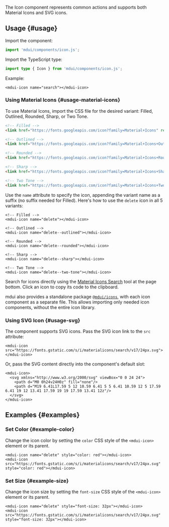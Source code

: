 The Icon component represents common actions and supports both Material Icons and SVG icons.

## Usage {#usage}

Import the component:

```js
import 'mdui/components/icon.js';
```

Import the TypeScript type:

```ts
import type { Icon } from 'mdui/components/icon.js';
```

Example:

```html,example
<mdui-icon name="search"></mdui-icon>
```

### Using Material Icons {#usage-material-icons}

To use Material Icons, import the CSS file for the desired variant: Filled, Outlined, Rounded, Sharp, or Two Tone.

```html
<!-- Filled -->
<link href="https://fonts.googleapis.com/icon?family=Material+Icons" rel="stylesheet">

<!-- Outlined -->
<link href="https://fonts.googleapis.com/icon?family=Material+Icons+Outlined" rel="stylesheet">

<!-- Rounded -->
<link href="https://fonts.googleapis.com/icon?family=Material+Icons+Round" rel="stylesheet">

<!-- Sharp -->
<link href="https://fonts.googleapis.com/icon?family=Material+Icons+Sharp" rel="stylesheet">

<!-- Two Tone -->
<link href="https://fonts.googleapis.com/icon?family=Material+Icons+Two+Tone" rel="stylesheet">
```

Use the `name` attribute to specify the icon, appending the variant name as a suffix (no suffix needed for Filled). Here's how to use the `delete` icon in all 5 variants:

```html,example
<!-- Filled -->
<mdui-icon name="delete"></mdui-icon>

<!-- Outlined -->
<mdui-icon name="delete--outlined"></mdui-icon>

<!-- Rounded -->
<mdui-icon name="delete--rounded"></mdui-icon>

<!-- Sharp -->
<mdui-icon name="delete--sharp"></mdui-icon>

<!-- Two Tone -->
<mdui-icon name="delete--two-tone"></mdui-icon>
```

Search for icons directly using the [Material Icons Search](/en/docs/2/components/icon#search) tool at the page bottom. Click an icon to copy its code to the clipboard.

mdui also provides a standalone package [`@mdui/icons`](/en/docs/2/libraries/icons), with each icon component as a separate file. This allows importing only needed icon components, without the entire icon library.

### Using SVG Icon {#usage-svg}

The component supports SVG icons. Pass the SVG icon link to the `src` attribute:

```html,example
<mdui-icon src="https://fonts.gstatic.com/s/i/materialicons/search/v17/24px.svg"></mdui-icon>
```

Or, pass the SVG content directly into the component's default slot:

```html,example
<mdui-icon>
  <svg xmlns="http://www.w3.org/2000/svg" viewBox="0 0 24 24">
    <path d="M0 0h24v24H0z" fill="none"/>
    <path d="M19 6.41L17.59 5 12 10.59 6.41 5 5 6.41 10.59 12 5 17.59 6.41 19 12 13.41 17.59 19 19 17.59 13.41 12z"/>
  </svg>
</mdui-icon>
```

## Examples {#examples}

### Set Color {#example-color}

Change the icon color by setting the `color` CSS style of the `<mdui-icon>` element or its parent.

```html,example,expandable
<mdui-icon name="delete" style="color: red"></mdui-icon>
<mdui-icon src="https://fonts.gstatic.com/s/i/materialicons/search/v17/24px.svg" style="color: red"></mdui-icon>
```

### Set Size {#example-size}

Change the icon size by setting the `font-size` CSS style of the `<mdui-icon>` element or its parent.

```html,example,expandable
<mdui-icon name="delete" style="font-size: 32px"></mdui-icon>
<mdui-icon src="https://fonts.gstatic.com/s/i/materialicons/search/v17/24px.svg" style="font-size: 32px"></mdui-icon>
```

